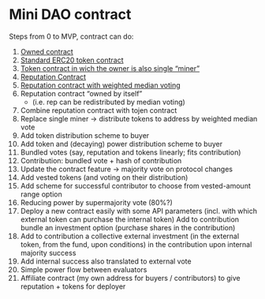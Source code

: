 # Mini DAO contract


Steps from 0 to MVP, contract can do:


1. [Owned contract](owned.md)
2. [Standard ERC20 token contract](token.md)
3. [Token contract in wich the owner is also  single “miner”](mintabletoken.md)
4. [Reputation Contract](reputation.md)
5. [Reputation contract with weighted median voting](votingcontract.md)
1. Reputation contract “owned by itself” 
    * (i.e. rep can be redistributed by median voting)
1. Combine reputation contract with tojen contract 
1. Replace single miner → distribute tokens to address by weighted median vote
1. Add token distribution scheme to buyer
1. Add token and (decaying) power distribution scheme to buyer
1. Bundled votes (say, reputation and tokens linearly; fits contribution)
1. Contribution: bundled vote + hash of contribution
1. Update the contract feature → majority vote on protocol changes 
1. Add vested tokens (and voting on their distribution)
1. Add scheme for successful contributor to choose from vested-amount range option
1.  Reducing power by supermajority vote (80%?)
1. Deploy a new contract easily with some API parameters (incl. with which external token can purchase the internal token)
Add to contribution bundle an investment option (purchase shares in the contribution)
1. Add to contribution a collective external investment (in the external token, from the fund, upon conditions) in the contribution upon internal majority success
1. Add internal success also translated to external vote
1. Simple power flow between evaluators
1. Affiliate contract (my own address for buyers / contributors) to give reputation + tokens for deployer
